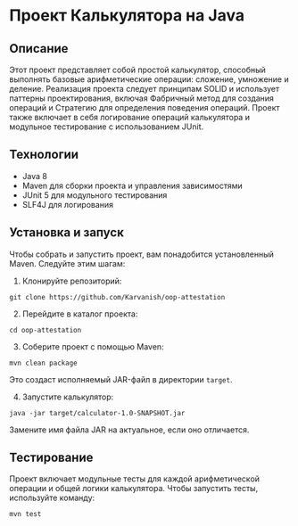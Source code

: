 # Проект Калькулятора на Java

## Описание

Этот проект представляет собой простой калькулятор, способный выполнять базовые арифметические операции: сложение, умножение и деление. Реализация проекта следует принципам SOLID и использует паттерны проектирования, включая Фабричный метод для создания операций и Стратегию для определения поведения операций. Проект также включает в себя логирование операций калькулятора и модульное тестирование с использованием JUnit.

## Технологии

- Java 8
- Maven для сборки проекта и управления зависимостями
- JUnit 5 для модульного тестирования
- SLF4J для логирования

## Установка и запуск

Чтобы собрать и запустить проект, вам понадобится установленный Maven. Следуйте этим шагам:

1. Клонируйте репозиторий:
```
git clone https://github.com/Karvanish/oop-attestation
```
2. Перейдите в каталог проекта:
```
cd oop-attestation
```
3. Соберите проект с помощью Maven:
```
mvn clean package
```
Это создаст исполняемый JAR-файл в директории `target`.

4. Запустите калькулятор:
```
java -jar target/calculator-1.0-SNAPSHOT.jar
```
Замените имя файла JAR на актуальное, если оно отличается.

## Тестирование

Проект включает модульные тесты для каждой арифметической операции и общей логики калькулятора. Чтобы запустить тесты, используйте команду:
```
mvn test
```
